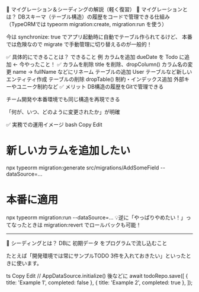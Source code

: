 🧠 マイグレーション＆シーディングの解説（軽く復習）
🔹 マイグレーションとは？
DBスキーマ（テーブル構造）の履歴をコードで管理できる仕組み
（TypeORMでは typeorm migration:create, migration:run を使う）

今は synchronize: true でアプリ起動時に自動でテーブル作られてるけど、
本番では危険なので migrate で手動管理に切り替えるのが一般的！

✅ 具体的にできることは？
できること	例
カラムを追加	dueDate を Todo に追加 ← 今やったこと！ ✅
カラムを削除	title を削除、dropColumn()
カラム名の変更	name → fullName などにリネーム
テーブルの追加	User テーブルなど新しいエンティティ作成
テーブルの削除	dropTable()
制約・インデックス追加	外部キーやユニーク制約など
✅ メリット
DB構造の履歴をGitで管理できる

チーム開発や本番環境でも同じ構造を再現できる

「何が、いつ、どのように変更されたか」が明確

✅ 実務での運用イメージ
bash
Copy
Edit
# 新しいカラムを追加したい
npx typeorm migration:generate src/migrations/AddSomeField --dataSource=...

# 本番に適用
npx typeorm migration:run --dataSource=...
💡逆に「やっぱりやめたい！」ってなったときは migration:revert でロールバックも可能！




---
🔹 シーディングとは？
DBに 初期データ をプログラムで流し込むこと

たとえば「開発環境では常にサンプルTODO 3件を入れておきたい」といったときに使います。

ts
Copy
Edit
// AppDataSource.initialize() 後などに
await todoRepo.save([
  { title: 'Example 1', completed: false },
  { title: 'Example 2', completed: true },
]);
